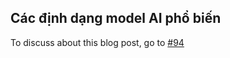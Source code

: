 ## Các định dạng model AI phổ biến

To discuss about this blog post, go to [#94](https://github.com/ngxson/blog-comments/issues/94)

<!-- {"issue":94} -->